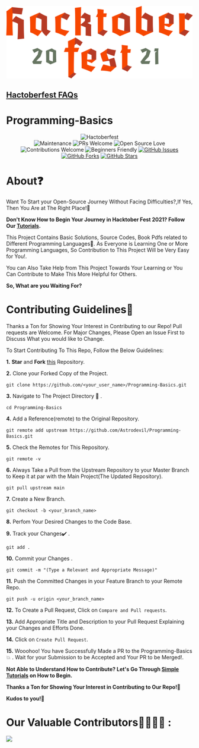 [![Hacktoberfest 2021](./assets/hacktober.png)](https://hacktoberfest.digitalocean.com/)
## [Hactoberfest FAQs](https://hacktoberfest.digitalocean.com/faq)
# Programming-Basics
<div align="center">

![Hactoberfest](https://img.shields.io/badge/Hactoberfest-%E2%9D%A4-red)    
![Maintenance](https://img.shields.io/badge/Maintained%3F-yes-orange.svg)
![PRs Welcome](https://img.shields.io/badge/PRs-welcome-brightgreen.svg?style=flat-square) 
![Open Source Love](https://img.shields.io/badge/Open%20Source-%E2%9D%A4-red)
![Contributions Welcome](https://img.shields.io/badge/contributions-welcome-brightgreen.svg?style=flat)
![Beginners Friendly](https://img.shields.io/badge/Beginner%20Friendly%20-Yes-orange)
[![GitHub Issues](https://img.shields.io/github/issues/Astrodevil/Programming-Basics)](https://github.com/Astrodevil/Programming-Basics/issues)
[![GitHub Forks](https://img.shields.io/github/forks/Astrodevil/Programming-Basics)](https://github.com/Astrodevil/Programming-Basics/network)
[![GitHub Stars](https://img.shields.io/github/stars/Astrodevil/Programming-Basics)](https://github.com/Astrodevil/Programming-Basics/stargazers)

</div>

# About❓
Want To Start your Open-Source Journey Without Facing Difficulties?,If Yes, Then You Are at The Right Place!🎯


**Don't Know How to Begin Your Journey in Hacktober Fest 2021? Follow Our [Tutorials](https://github.com/Astrodevil/Programming-Basics/blob/main/assets/hacktoberfest-guide.md).**

This Project Contains Basic Solutions, Source Codes, Book Pdfs related to Different Programming Languages🤗. As Everyone is Learning One or More Programming Languages, So Contribution to This Project Will be Very Easy for You!.


You can Also Take Help from This Project Towards Your Learning or You Can Contribute to Make This More Helpful for Others.

**So, What are you Waiting For?**

# Contributing Guidelines📝
Thanks a Ton for Showing Your Interest in Contributing to our Repo! Pull requests are Welcome. For Major Changes, Please Open an Issue First to Discuss What you would like to Change.


To Start Contributing To This Repo, Follow the Below Guidelines: 

**1.**  **Star** and **Fork** [this](https://github.com/Astrodevil/Programming-Basics) Repository.

**2.**  Clone your Forked Copy of the Project.

```
git clone https://github.com/<your_user_name>/Programming-Basics.git
```

**3.** Navigate to The Project Directory :file_folder: .

```
cd Programming-Basics
```

**4.** Add a Reference(remote) to the Original Repository.

```
git remote add upstream https://github.com/Astrodevil/Programming-Basics.git 
```

**5.** Check the Remotes for This Repository.

```
git remote -v
```

**6.** Always Take a Pull from the Upstream Repository to your Master Branch to Keep it at par with the Main Project(The Updated Repository).

```
git pull upstream main
```

**7.** Create a New Branch.

```
git checkout -b <your_branch_name>
```

**8.** Perfom Your Desired Changes to the Code Base.

**9.** Track your Changes:heavy_check_mark: .

```
git add . 
```

**10.** Commit your Changes .

```
git commit -m "(Type a Relevant and Appropriate Message)"
```

**11.** Push the Committed Changes in your Feature Branch to your Remote Repo.

```
git push -u origin <your_branch_name>
```

**12.** To Create a Pull Request, Click on  `Compare and Pull requests`.

**13.** Add Appropriate Title and Description to your Pull Request Explaining your Changes and Efforts Done.

**14.** Click on  `Create Pull Request`.


**15.** Wooohoo! You have Successfully Made a PR to the Programming-Basics :boom: . Wait for your Submission to be Accepted and Your PR to be Merged!.

**Not Able to Understand How to Contribute? Let's Go Through [Simple Tutorials](https://github.com/Astrodevil/Programming-Basics/blob/main/assets/hacktoberfest-guide.md) on How to Begin.**

**Thanks a Ton for Showing Your Interest in Contributing to Our Repo!🏼**

**Kudos to you!🎈**



# Our Valuable Contributors👩‍💻👨‍💻 :
<a href="https://github.com/Astrodevil/Programming-Basics/graphs/contributors">
  <img src="https://contributors-img.web.app/image?repo=Astrodevil/Programming-Basics" />
</a>
